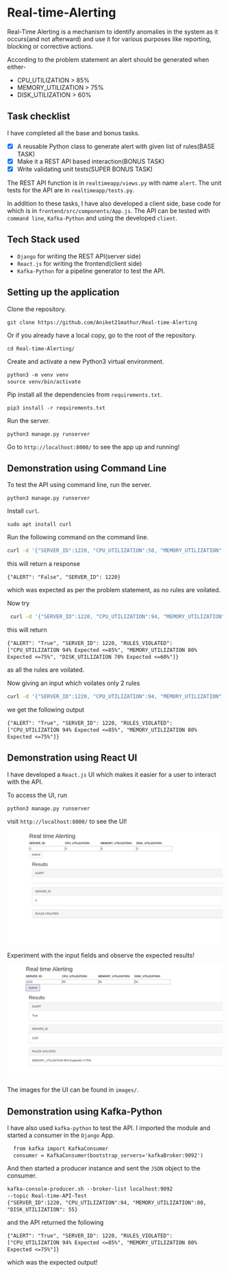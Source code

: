 # Real-time-Alerting

Real-Time Alerting is a mechanism to identify anomalies in the system as it occurs(and not afterward) and use it for various purposes like reporting, blocking or corrective actions.

According to the problem statement an alert should be generated when either-

- CPU_UTILIZATION > 85%
- MEMORY_UTILIZATION > 75%
- DISK_UTILIZATION > 60%

## Task checklist

I have completed all the base and bonus tasks.

- [x] A reusable Python class to generate alert with given list of rules(BASE TASK)
- [X] Make it a REST API based interaction(BONUS TASK)
- [X] Write validating unit tests(SUPER BONUS TASK)

The REST API function is in `realtimeapp/views.py` with name `alert`.
The unit tests for the API are in `realtimeapp/tests.py`.

In addition to these tasks, I have also developed a client side, base code for which is in
`frontend/src/components/App.js`. The API can be tested with `command line`, `Kafka-Python` and using the
developed `client`.

## Tech Stack used

- `Django` for writing the REST API(server side)
- `React.js` for writing the frontend(client side)
- `Kafka-Python` for a pipeline generator to test the API.

## Setting up the application

Clone the repository.

```
git clone https://github.com/Aniket21mathur/Real-time-Alerting
```
Or if you already have a local copy, go to the root of the repository.

```
cd Real-time-Alerting/
```

Create and activate a new Python3 virtual environment.

```
python3 -m venv venv
source venv/bin/activate
```

Pip install all the dependencies from `requirements.txt`.

```
pip3 install -r requirements.txt
```

Run the server.

```
python3 manage.py runserver
```

Go to `http://localhost:8000/` to see the app up and running!

## Demonstration using Command Line

To test the API using command line, run the server.

```
python3 manage.py runserver
```

Install `curl`.

```
sudo apt install curl
```

Run the following command on the command line.

```zsh
curl -d '{"SERVER_ID":1220, "CPU_UTILIZATION":50, "MEMORY_UTILIZATION":10, "DISK_UTILIZATION": 40}' -H 'Content-Type: application/json' http://localhost:8000/realtimeapp/
```
this will return a response

```
{"ALERT": "False", "SERVER_ID": 1220}
```
which was expected as per the problem statement, as no rules are voilated.

Now try

```zsh
 curl -d '{"SERVER_ID":1220, "CPU_UTILIZATION":94, "MEMORY_UTILIZATION":80, "DISK_UTILIZATION": 70}' -H 'Content-Type: application/json' http://localhost:8000/realtimeapp/
```
this will return

```
{"ALERT": "True", "SERVER_ID": 1220, "RULES_VIOLATED": ["CPU_UTILIZATION 94% Expected <=85%", "MEMORY_UTILIZATION 80% Expected <=75%", "DISK_UTILIZATION 70% Expected <=60%"]}
```
as all the rules are voilated.

Now giving an input which voilates only 2 rules

```zsh
curl -d '{"SERVER_ID":1220, "CPU_UTILIZATION":94, "MEMORY_UTILIZATION":80, "DISK_UTILIZATION": 55}' -H 'Content-Type: application/json' http://localhost:8000/realtimeapp/
```
we get the following output

```
{"ALERT": "True", "SERVER_ID": 1220, "RULES_VIOLATED": ["CPU_UTILIZATION 94% Expected <=85%", "MEMORY_UTILIZATION 80% Expected <=75%"]}
```

## Demonstration using React UI

I have developed a `React.js` UI which makes it easier for a user to interact with the API.

To access the UI, run

```
python3 manage.py runserver
```

visit `http://localhost:8000/` to see the UI!

![](images/initial.png)

Experiment with the input fields and observe the expected results!

![](images/operated.png)

The images for the UI can be found in `images/`.

## Demonstration using Kafka-Python

I have also used `kafka-python` to test the API. I imported the module and started a consumer in
the `Django` App.

```
  from kafka import KafkaConsumer
  consumer = KafkaConsumer(bootstrap_servers='kafkaBroker:9092')
```
And then started a producer instance and sent the `JSON` object to the consumer.

```
kafka-console-producer.sh --broker-list localhost:9092
--topic Real-time-API-Test
{"SERVER_ID":1220, "CPU_UTILIZATION":94, "MEMORY_UTILIZATION":80, "DISK_UTILIZATION": 55}
```

and the API returned the following

```
{"ALERT": "True", "SERVER_ID": 1220, "RULES_VIOLATED": ["CPU_UTILIZATION 94% Expected <=85%", "MEMORY_UTILIZATION 80% Expected <=75%"]}
```
which was the expected output!
